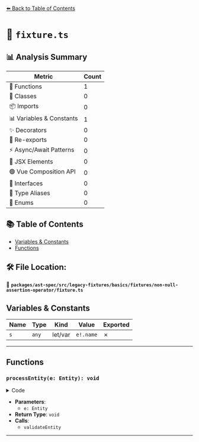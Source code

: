 [⬅️ Back to Table of Contents](../../../../../../../index.md)

# 📄 `fixture.ts`

## 📊 Analysis Summary

| Metric | Count |
|--------|-------|
| 🔧 Functions | 1 |
| 🧱 Classes | 0 |
| 📦 Imports | 0 |
| 📊 Variables & Constants | 1 |
| ✨ Decorators | 0 |
| 🔄 Re-exports | 0 |
| ⚡ Async/Await Patterns | 0 |
| 💠 JSX Elements | 0 |
| 🟢 Vue Composition API | 0 |
| 📐 Interfaces | 0 |
| 📑 Type Aliases | 0 |
| 🎯 Enums | 0 |

## 📚 Table of Contents

- [Variables & Constants](#variables-constants)
- [Functions](#functions)

## 🛠️ File Location:
📂 **`packages/ast-spec/src/legacy-fixtures/basics/fixtures/non-null-assertion-operator/fixture.ts`**

## Variables & Constants

| Name | Type | Kind | Value | Exported |
|------|------|------|-------|----------|
| `s` | `any` | let/var | `e!.name` | ✗ |


---

## Functions

### `processEntity(e: Entity): void`

<details><summary>Code</summary>

```ts
function processEntity(e?: Entity) {
  validateEntity(e);
  let s = e!.name;
}
```
</details>

- **Parameters**:
  - `e: Entity`
- **Return Type**: `void`
- **Calls**:
  - `validateEntity`

---